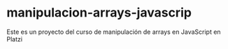 # manipulacion-arrays-javascrip
Este es un proyecto del curso de manipulación de arrays en JavaScript en Platzi
